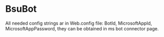 # BsuBot

All needed config strings ar in Web.config file: BotId, MicrosoftAppId, MicrosoftAppPassword, they can be obtained in ms bot connector page.
